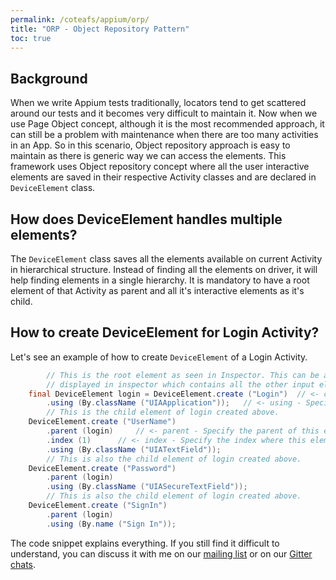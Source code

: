 ```yaml
---
permalink: /coteafs/appium/orp/
title: "ORP - Object Repository Pattern"
toc: true
---
```


## Background

When we write Appium tests traditionally, locators tend to get scattered around our tests and it becomes very difficult to maintain it. Now when we use Page Object concept, although it is the most recommended approach, it can still be a problem with maintenance when there are too many activities in an App. So in this scenario, Object repository approach is easy to maintain as there is generic way we can access the elements. This framework uses Object repository concept where all the user interactive elements are saved in their respective Activity classes and are declared in `DeviceElement` class.

## How does DeviceElement handles multiple elements?

The `DeviceElement` class saves all the elements available on current Activity in hierarchical structure. Instead of finding all the elements on driver, it will help finding elements in a single hierarchy. It is mandatory to have a root element of that Activity as parent and all it's interactive elements as it's child.

## How to create DeviceElement for Login Activity?

Let's see an example of how to create `DeviceElement` of a Login Activity.

```java
        // This is the root element as seen in Inspector. This can be any parent
        // displayed in inspector which contains all the other input elements.
	final DeviceElement login = DeviceElement.create ("Login")	// <- create - You can specify any name you want. This will be refereed from our tests. It is case sensitive.
		.using (By.className ("UIAApplication"));	// <- using - Specify the locator you identified using the inspector.
    	// This is the child element of login created above.
	DeviceElement.create ("UserName")
		.parent (login)		// <- parent - Specify the parent of this element.
		.index (1)		// <- index - Specify the index where this element will be found. can be skipped if there is only 1 element with the specified locator.
		.using (By.className ("UIATextField"));
    	// This is also the child element of login created above.
	DeviceElement.create ("Password")
		.parent (login)
		.using (By.className ("UIASecureTextField"));
    	// This is also the child element of login created above.
	DeviceElement.create ("SignIn")
		.parent (login)
		.using (By.name ("Sign In"));
```

The code snippet explains everything. If you still find it difficult to understand, you can discuss it with me on our [mailing list][groups] or on our [Gitter chats][gitter].

[groups]: https://groups.google.com/forum/#!forum/coteafs-appium
[gitter]: https://gitter.im/wasiqb/coteafs-appium
